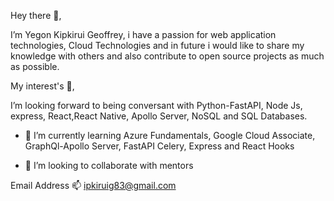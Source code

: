 Hey there 👋,

I’m Yegon Kipkirui Geoffrey, i have a passion for web application technologies, Cloud Technologies and in future i would like to share my knowledge with others and also contribute to open source projects as much as possible.



My interest's 👀,

I’m looking forward to being conversant with Python-FastAPI, Node Js, express, React,React Native, Apollo Server, NoSQL and SQL Databases.

- 🌱 I’m currently learning Azure Fundamentals, Google Cloud Associate, GraphQl-Apollo Server, FastAPI Celery, Express and React Hooks

- 💞️ I’m looking to collaborate with mentors

Email Address 📫 ipkiruig83@gmail.com

<!---
ipkiruiYegon/ipkiruiYegon is a ✨ special ✨ repository because its `README.md` (this file) appears on your GitHub profile.
You can click the Preview link to take a look at your changes.
--->
